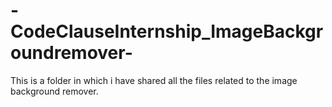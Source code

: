 # -CodeClauseInternship_ImageBackgroundremover-
This is a folder in which i have shared all the files related to the image background remover.

